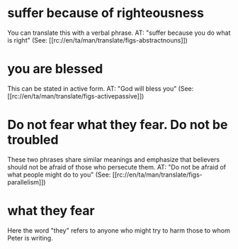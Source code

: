 # suffer because of righteousness

You can translate this with a verbal phrase. AT: "suffer because you do what is right" (See: [[rc://en/ta/man/translate/figs-abstractnouns]])

# you are blessed

This can be stated in active form. AT: "God will bless you" (See: [[rc://en/ta/man/translate/figs-activepassive]])

# Do not fear what they fear. Do not be troubled

These two phrases share similar meanings and emphasize that believers should not be afraid of those who persecute them. AT: "Do not be afraid of what people might do to you" (See: [[rc://en/ta/man/translate/figs-parallelism]])

# what they fear

Here the word "they" refers to anyone who might try to harm those to whom Peter is writing.

